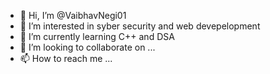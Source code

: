 - 👋 Hi, I’m @VaibhavNegi01
- 👀 I’m interested in syber security and web devepelopment
- 🌱 I’m currently learning C++ and DSA
- 💞️ I’m looking to collaborate on ...
- 📫 How to reach me ...

<!---
VaibhavNegi01/VaibhavNegi01 is a ✨ special ✨ repository because its `README.md` (this file) appears on your GitHub profile.
You can click the Preview link to take a look at your changes.
--->
